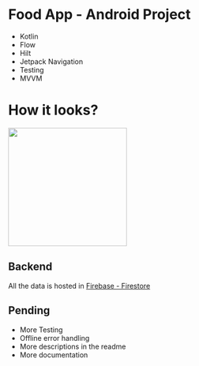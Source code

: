 # Food App - Android Project 

- Kotlin
- Flow
- Hilt
- Jetpack Navigation
- Testing
- MVVM

# How it looks?

<img src="https://github.com/pablopantaleon/android_cc_ob/blob/master/screenshots/demo.gif" width="240" />


## Backend

All the data is hosted in [Firebase - Firestore](https://firebase.google.com/products/firestore?gclid=Cj0KCQjwvO2IBhCzARIsALw3ASo_NLYcliIKxQkH3YkwmdNGQ7TlsB7X3NI5Oh9fo3WU5ju6oa7GyeQaAtxQEALw_wcB&gclsrc=aw.ds)

## Pending

- More Testing
- Offline error handling
- More descriptions in the readme
- More documentation
